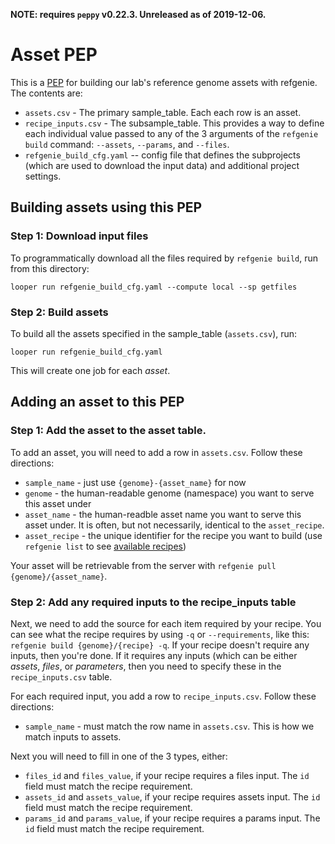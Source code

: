**NOTE: requires `peppy` v0.22.3. Unreleased as of 2019-12-06.**

# Asset PEP

This is a [PEP](https://pepkit.github.io) for building our lab's reference genome assets with refgenie. The contents are:

- `assets.csv` - The primary sample_table. Each each row is an asset. 
- `recipe_inputs.csv` - The subsample_table. This provides a way to define each individual value passed to any of the 3 arguments of the `refgenie build` command: `--assets`, `--params`, and `--files`. 
- `refgenie_build_cfg.yaml` -- config file that defines the subprojects (which are used to download the input data) and additional project settings.

## Building assets using this PEP

### Step 1: Download input files

To programmatically download all the files required by `refgenie build`, run from this directory:

```
looper run refgenie_build_cfg.yaml --compute local --sp getfiles
```

### Step 2: Build assets

To build all the assets specified in the sample_table (`assets.csv`), run:

```
looper run refgenie_build_cfg.yaml
```

This will create one job for each *asset*.

## Adding an asset to this PEP

### Step 1: Add the asset to the asset table.

To add an asset, you will need to add a row in `assets.csv`. Follow these directions:

- `sample_name` - just use `{genome}-{asset_name}` for now
- `genome` - the human-readable genome (namespace) you want to serve this asset under
- `asset_name` - the human-readble asset name you want to serve this asset under. It is often, but not necessarily, identical to the `asset_recipe`.
- `asset_recipe` - the unique identifier for the recipe you want to build (use `refgenie list` to see [available recipes](http://refgenie.databio.org/en/latest/build/))

Your asset will be retrievable from the server with `refgenie pull {genome}/{asset_name}`.

### Step 2: Add any required inputs to the recipe_inputs table

Next, we need to add the source for each item required by your recipe. You can see what the recipe requires by using `-q` or `--requirements`, like this: `refgenie build {genome}/{recipe} -q`. If your recipe doesn't require any inputs, then you're done. If it requires any inputs (which can be either *assets*, *files*, or *parameters*, then you need to specify these in the `recipe_inputs.csv` table.

For each required input, you add a row to `recipe_inputs.csv`. Follow these directions:
- `sample_name` - must match the row name in `assets.csv`. This is how we match inputs to assets.

Next you will need to fill in one of the 3 types, either: 
- `files_id` and `files_value`, if your recipe requires a files input. The `id` field must match the recipe requirement.
- `assets_id` and `assets_value`, if your recipe requires assets input. The `id` field must match the recipe requirement.
- `params_id` and `params_value`, if your recipe requires a params input. The `id` field must match the recipe requirement.



